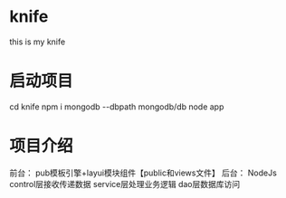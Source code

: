 # knife
this is my knife

# 启动项目
 cd knife
 npm i
 mongodb --dbpath mongodb/db
 node app

# 项目介绍
 前台：
     pub模板引擎+layui模块组件【public和views文件】
 后台：
     NodeJs
     control层接收传递数据
     service层处理业务逻辑
     dao层数据库访问
